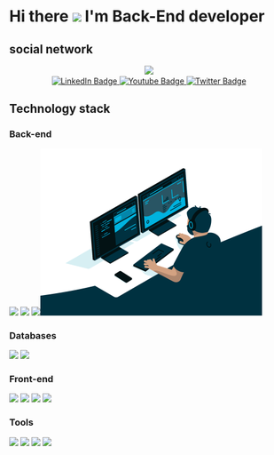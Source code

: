  <h1>
  Hi there <img src="https://media.giphy.com/media/hvRJCLFzcasrR4ia7z/giphy.gif" width="30px"/> I'm Back-End developer
</h1>
<h2>
  social network
 </h2>
 <div id="header" align="center">
  <img src="https://media.giphy.com/media/M9gbBd9nbDrOTu1Mqx/giphy.gif" width="100"/>
  <div id="badges">
  <a href="https://t.me/pythonpublics">
    <img src="https://img.shields.io/badge/Telegram-blue?style=for-the-badge&logo=Telegram&logoColor=white" alt="LinkedIn Badge"/>
  </a>
  <a href="your-youtube-URL">
    <img src="https://img.shields.io/badge/YouTube-red?style=for-the-badge&logo=youtube&logoColor=white" alt="Youtube Badge"/>
  </a>
  <a href="https://www.tiktok.com/@kaidis_developer">
    <img src="https://img.shields.io/badge/Tiktok-black?style=for-the-badge&logo=Tiktok&logoColor=white" alt="Twitter Badge"/>
  </a>
</div>
</div>

 <h2>
Technology stack
  </h2>

<h3>Back-end</h3>

<img src="https://img.shields.io/badge/Python-black?style=for-the-badge&logo=Python&logoColor=blue"/>  <img src="https://img.shields.io/badge/Django-limegreen?style=for-the-badge&logo=Django&logoColor=white"/>
<img src="https://img.shields.io/badge/jinja-deepskyblue?style=for-the-badge&logo=jinja&logoColor=white"/><img src="https://raw.githubusercontent.com/DJWOMS/DJWOMS/main/code.gif" width="400">

<h3>Databases</h3>

<img src="https://img.shields.io/badge/MySql-blue?style=for-the-badge&logo=MySql&logoColor=white"/>  <img src="https://img.shields.io/badge/sqlite-deepskyblue?style=for-the-badge&logo=sqlite&logoColor=003B57"/>

<h3>Front-end</h3>

<img src="https://img.shields.io/badge/Html5-red?style=for-the-badge&logo=Html5&logoColor=white"/>  <img src="https://img.shields.io/badge/css3-blue?style=for-the-badge&logo=css3&logoColor=white"/>
<img src="https://img.shields.io/badge/javascript-gold?style=for-the-badge&logo=javascript&logoColor=black"/>
 <img src="https://img.shields.io/badge/figma-lightyellow?style=for-the-badge&logo=figma&logoColor=black"/>

<h3>Tools</h3>

<img src="https://img.shields.io/badge/git-black?style=for-the-badge&logo=git&logoColor=red"/>  <img src="https://img.shields.io/badge/github-black?style=for-the-badge&logo=github&logoColor=white"/>
<img src="https://img.shields.io/badge/postman-orange?style=for-the-badge&logo=postman&logoColor=white"/>
 <img src="https://img.shields.io/badge/pycharm-greenyellow?style=for-the-badge&logo=pycharm&logoColor=black"/>
